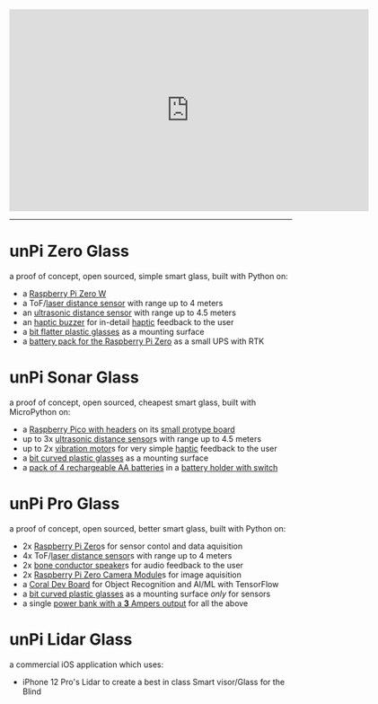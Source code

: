 <iframe src="https://player.vimeo.com/video/502333479" width="640" height="360" frameborder="0" allow="autoplay; fullscreen; picture-in-picture" allowfullscreen></iframe>

----

# unPi Zero Glass
a proof of concept, open sourced, simple smart glass, built with Python on:
- a [Raspberry Pi Zero W](https://www.raspberrypi.org/products/raspberry-pi-zero-w/)
- a ToF/[laser distance sensor](https://shop.pimoroni.com/products/vl53l1x-breakout) with range up to 4 meters
- an [ultrasonic distance sensor](https://shop.pimoroni.com/products/ultrasonic-distance-sensor-breakout) with range up to 4.5 meters
- an [haptic buzzer](https://shop.pimoroni.com/products/drv2605l-linear-actuator-haptic-breakout) for in-detail [haptic](https://en.wikipedia.org/wiki/Haptic_technology) feedback to the user
- a [bit flatter plastic glasses](https://www.amazon.de/gp/product/B00KM0QLCY/) as a mounting surface
- a [battery pack for the Raspberry Pi Zero](https://www.tindie.com/products/pisugar/pisugar2-battery-for-raspberry-pi-zero/) as a small UPS with RTK

# unPi Sonar Glass
a proof of concept, open sourced, cheapest smart glass, built with MicroPython on:
- a [Raspberry Pico with headers](https://shop.pimoroni.com/products/raspberry-pi-pico?variant=32402092326995) on its [small protype board](https://shop.pimoroni.com/products/pico-proto)
- up to 3x [ultrasonic distance sensor](https://shop.4tronix.co.uk/collections/sensors/products/hc-sr04p-low-voltage-ultrasonic-distance-sensor)s with range up to 4.5 meters
- up to 2x [vibration motor](https://shop.pimoroni.com/products/vibration-motor-11-6x4-6x4-8mm)s for very simple [haptic](https://en.wikipedia.org/wiki/Haptic_technology) feedback to the user
- a [bit curved plastic glasses](https://www.amazon.de/gp/product/B0865YXFWH/) as a mounting surface
- a [pack of 4 rechargeable AA batteries](https://www.amazon.de/-/en/Varta-rechargeable-battery-ready-silver-green/dp/B007FD5WIU/) in a [battery holder with switch](https://shop.pimoroni.com/products/4-x-aa-battery-holder-with-on-off-switch)

# unPi Pro Glass
a proof of concept, open sourced, better smart glass, built with Python on:
- 2x [Raspberry Pi Zero](https://www.raspberrypi.org/products/raspberry-pi-zero/)s for sensor contol and data aquisition
- 4x ToF/[laser distance sensor](https://shop.pimoroni.com/products/vl53l1x-breakout)s with range up to 4 meters
- 2x [bone conductor speaker](https://shop.pimoroni.com/products/adafruit-bone-conductor-transducer-with-wires-8-ohm-1-watt)s for audio feedback to the user
- 2x [Raspberry Pi Zero Camera Module](https://shop.pimoroni.com/products/raspberry-pi-zero-camera-module?variant=37751082058)s for image aquisition
- a [Coral Dev Board](https://coral.ai/products/dev-board/) for Object Recognition and AI/ML with TensorFlow
- a [bit curved plastic glasses](https://www.amazon.de/gp/product/B0865YXFWH/) as a mounting surface _only_ for sensors
- a single [power bank with a **3** Ampers output](https://www.amazon.de/-/en/PowerCore-Essential-External-Delivery-Compatible-dp-B08LG2X98F/dp/B08LG2X98F/) for all the above

# unPi Lidar Glass
a commercial iOS application which uses:
- iPhone 12 Pro's Lidar to create a best in class Smart visor/Glass for the Blind
